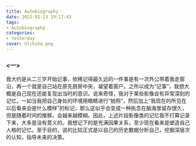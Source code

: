 ```yaml
---
title: Autobiography
date: 2022-01-23 19:17:43
tags:
- Autobiography
categories:
- Yesterday
cover: Ulchiha.png
---
```






### <一> 

​	我大约是从二三岁开始记事，依稀记得最久远的一件事是有一次外公带着我走窗沿，再一个就是自己站在原先厨房中央，凝望着窗户。之所以成为“记事”，我想大概是自己现在还能复现出当时的意识。说来奇怪，我对于某些影像会有异常深刻的记忆，一如当我把自己身处的环境用眼睛进行“拍照”，然后加上“我现在的所见在以后看来会是什么模样”的标记，那么这似乎会变成一种执念在脑海里留存很久，但是随着时间的推移，会越来越模糊。因此，上述片段影像类的记忆我不打算记录下来，大多是没有意义的。我想记下的是充满因果关系，至少现在看来是塑造自己人格的记忆。至于目的，说的比较正式是以自己的历史数据分析自己，挖掘深层次的认知，指导未来的决策。

